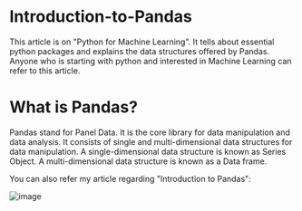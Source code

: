 # Introduction-to-Pandas
This article is on "Python for Machine Learning". It tells about essential python packages and explains the data structures offered by Pandas. Anyone who is starting with python and interested in Machine Learning can refer to this article.

# What is Pandas?
Pandas stand for Panel Data. It is the core library for data manipulation and data analysis.
It consists of single and multi-dimensional data structures for data manipulation.
A single-dimensional data structure is known as Series Object.
A multi-dimensional data structure is known as a Data frame.

You can also refer my article regarding "Introduction to Pandas":
 
![image](https://user-images.githubusercontent.com/83875977/161289414-2933c7d3-a949-4230-9e2d-0a7cae30baa6.png)
